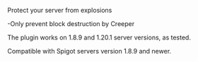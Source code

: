 Protect your server from explosions

  -Only prevent block destruction by Creeper

The plugin works on 1.8.9 and 1.20.1 server versions, as tested.

Compatible with Spigot servers version 1.8.9 and newer.
